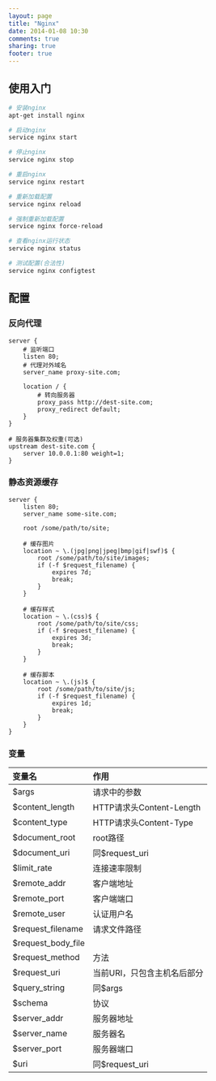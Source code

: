 ```yaml
---
layout: page
title: "Nginx"
date: 2014-01-08 10:30
comments: true
sharing: true
footer: true
---
```


## 使用入门

``` sh
# 安装nginx
apt-get install nginx

# 启动nginx
service nginx start

# 停止nginx
service nginx stop

# 重启nginx
service nginx restart

# 重新加载配置
service nginx reload

# 强制重新加载配置
service nginx force-reload

# 查看nginx运行状态
service nginx status

# 测试配置(合法性)
service nginx configtest
```

## 配置

### 反向代理

```
server {
    # 监听端口
    listen 80;
    # 代理对外域名
    server_name proxy-site.com;

    location / {
        # 转向服务器
        proxy_pass http://dest-site.com;
        proxy_redirect default;
    }
}

# 服务器集群及权重(可选)
upstream dest-site.com {
    server 10.0.0.1:80 weight=1;
}
```

### 静态资源缓存

```
server {
    listen 80;
    server_name some-site.com;

    root /some/path/to/site;

    # 缓存图片
    location ~ \.(jpg|png|jpeg|bmp|gif|swf)$ {
        root /some/path/to/site/images;
        if (-f $request_filename) {
            expires 7d;
            break;
        }
    }

    # 缓存样式
    location ~ \.(css)$ {
        root /some/path/to/site/css;
        if (-f $request_filename) {
            expires 3d;
            break;
        }
    }

    # 缓存脚本
    location ~ \.(js)$ {
        root /some/path/to/site/js;
        if (-f $request_filename) {
            expires 1d;
            break;
        }
    }
}
```

### 变量

|变量名|作用|
|:----|:----|
|$args|请求中的参数|
|$content_length|HTTP请求头Content-Length|
|$content_type|HTTP请求头Content-Type|
|$document_root|root路径|
|\$document_uri|同$request_uri|
|$limit_rate|连接速率限制|
|$remote_addr|客户端地址|
|$remote_port|客户端端口|
|$remote_user|认证用户名|
|$request_filename|请求文件路径|
|$request_body_file||
|$request_method|方法|
|$request_uri|当前URI，只包含主机名后部分|
|\$query_string|同$args|
|$schema|协议|
|$server_addr|服务器地址|
|$server_name|服务器名|
|$server_port|服务器端口|
|\$uri|同$request_uri|
